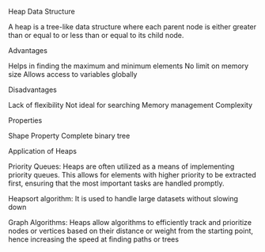 Heap Data Structure

A heap is a tree-like data structure where each parent node is either greater than or equal to or less than or equal to its child node.


Advantages

Helps in finding the maximum and minimum elements
No limit on memory size
Allows access to variables globally

Disadvantages

Lack of flexibility
Not  ideal for searching
Memory management
Complexity

Properties

Shape Property
Complete binary tree

Application of Heaps

Priority Queues: Heaps are often utilized as a means of implementing priority queues. This allows for elements with higher priority to be extracted first, ensuring that the most important tasks are handled promptly.

Heapsort algorithm: It is used to handle large datasets  without slowing down

Graph Algorithms: Heaps allow algorithms to efficiently track and prioritize nodes or vertices based on their distance or weight from the starting point, hence increasing the speed at finding paths or trees
